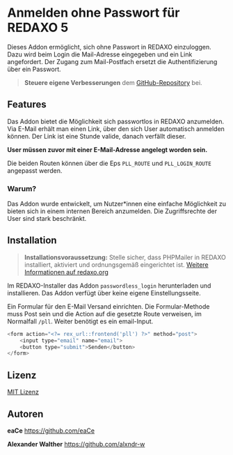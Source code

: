 # Anmelden ohne Passwort für REDAXO 5

Dieses Addon ermöglicht, sich ohne Passwort in REDAXO einzuloggen. Dazu wird beim Login die Mail-Adresse eingegeben und ein Link angefordert. Der Zugang zum Mail-Postfach ersetzt die Authentifizierung über ein Passwort.

> **Steuere eigene Verbesserungen** dem [GitHub-Repository](https://github.com/eaCe/passwordless_login) bei.

## Features

Das Addon bietet die Möglichkeit sich passwortlos in REDAXO anzumelden.
Via E-Mail erhält man einen Link, über den sich User automatisch anmelden können.
Der Link ist eine Stunde valide, danach verfällt dieser.

**User müssen zuvor mit einer E-Mail-Adresse angelegt worden sein.**

Die beiden Routen können über die Eps `PLL_ROUTE` und `PLL_LOGIN_ROUTE` angepasst werden.

### Warum?

Das Addon wurde entwickelt, um Nutzer*innen eine einfache Möglichkeit zu bieten sich in einem internen Bereich anzumelden.
Die Zugriffsrechte der User sind stark beschränkt.

## Installation

> **Installationsvoraussetzung:** Stelle sicher, dass PHPMailer in REDAXO installiert, aktiviert und ordnungsgemäß eingerichtet ist. [Weitere Informationen auf redaxo.org](https://www.redaxo.org/doku/main/addon-phpmailer)

Im REDAXO-Installer das Addon `passwordless_login` herunterladen und installieren. Das Addon verfügt über keine eigene Einstellungsseite.

Ein Formular für den E-Mail Versand einrichten. Die Formular-Methode muss Post sein und die Action auf die gesetzte Route verweisen, im Normalfall `/pll`. Weiter benötigt es ein email-Input.

```php
<form action="<?= rex_url::frontend('pll') ?>" method="post">
    <input type="email" name="email">
    <button type="submit">Senden</button>
</form>
```

## Lizenz

[MIT Lizenz](https://github.com/eaCe/passwordless_login/blob/master/LICENSE)

## Autoren

**eaCe**
https://github.com/eaCe

**Alexander Walther**
https://github.com/alxndr-w
